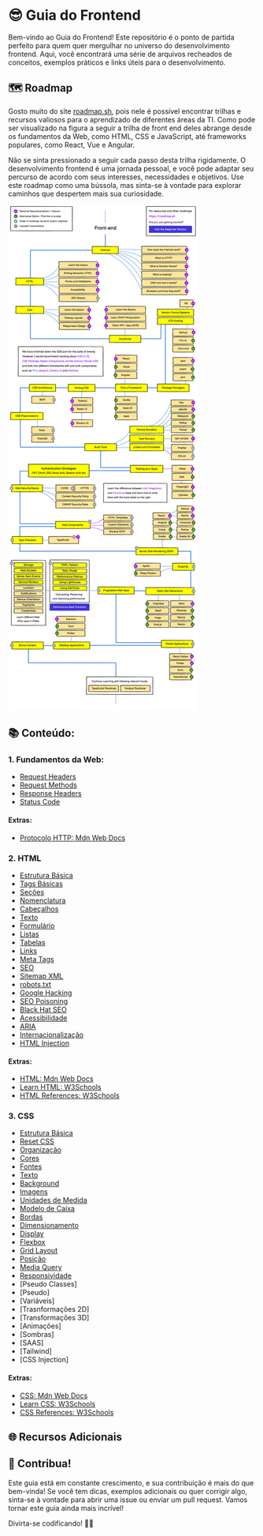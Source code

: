 # 😎 Guia do Frontend 

Bem-vindo ao Guia do Frontend! Este repositório é o ponto de partida perfeito para quem quer mergulhar no universo do desenvolvimento frontend. Aqui, você encontrará uma série de arquivos recheados de conceitos, exemplos práticos e links úteis para o desenvolvimento.

## 🗺️ Roadmap

Gosto muito do site [roadmap.sh](https://roadmap.sh/), pois nele é possível encontrar trilhas e recursos valiosos para o aprendizado de diferentes áreas da TI.  Como pode ser visualizado na figura a seguir a trilha de front end deles abrange desde os fundamentos da Web, como HTML, CSS e JavaScript, até frameworks populares, como React, Vue e Angular. 

Não se sinta pressionado a seguir cada passo desta trilha rigidamente. O desenvolvimento frontend é uma jornada pessoal, e você pode adaptar seu percurso de acordo com seus interesses, necessidades e objetivos. Use este roadmap como uma bússola, mas sinta-se à vontade para explorar caminhos que despertem mais sua curiosidade.

![Trilha Front End](./Imagens/frontend-roadmap.png)

## 📚 Conteúdo:

### 1. Fundamentos da Web:

- [Request Headers](./Fundamentos%20da%20Web/Requisições/Request%20Headers.md)
- [Request Methods](./Fundamentos%20da%20Web/Requisições/Request%20Methods.md)
- [Response Headers](./Fundamentos%20da%20Web/Respostas/Response-Headers.md)
- [Status Code](./Fundamentos%20da%20Web/Respostas/Status-Code.md)

#### Extras: 
- [Protocolo HTTP: Mdn Web Docs](https://developer.mozilla.org/pt-BR/docs/Web/HTTP)

### 2. HTML

- [Estrutura Básica](./HTML/Estrutura%20Básica.md)
- [Tags Básicas](./HTML/Tags%20Básicas.md)
- [Seções](./HTML/Seções.md)
- [Nomenclatura](./HTML/Nomenclatura.md)
- [Cabeçalhos](./HTML/Cabeçalhos.md)
- [Texto](./HTML/Texto.md)
- [Formulário](./HTML/Formulário.md)
- [Listas](./HTML/Listas.md)
- [Tabelas](./HTML//Tabelas.md)
- [Links](./HTML/Links.md)
- [Meta Tags](./HTML/Meta%20Tags.md)
- [SEO](./HTML/SEO.md)
- [Sitemap XML](./HTML/Sitemap%20XML.md)
- [robots.txt](./HTML/robots.txt.md)
- [Google Hacking](./HTML/Google%20Hacking.md)
- [SEO Poisoning](./HTML/SEO%20Poisoning.md)
- [Black Hat SEO](./HTML/Black%20Hat%20SEO.md)
- [Acessibilidade](./HTML/Acessibilidade.md)
- [ARIA](./HTML/ARIA.md)
- [Internacionalização](./HTML/Internacionalização.md)
- [HTML Injection](./HTML/HTML%20Injection.md)

#### Extras:

- [HTML: Mdn Web Docs](https://developer.mozilla.org/pt-BR/docs/Learn/HTML)
- [Learn HTML: W3Schools](https://www.w3schools.com/html/default.asp)
- [HTML References: W3Schools](https://www.w3schools.com/tags/default.asp)

### 3. CSS

- [Estrutura Básica](./CSS/Estrutura%20Básica.md)
- [Reset CSS](./CSS/Reset%20CSS.md)
- [Organização](./CSS/Organização.md)
- [Cores](./CSS/Cores.md)
- [Fontes](./CSS/Fontes.md)
- [Texto](./CSS/Texto.md)
- [Background](./CSS/Background.md)
- [Imagens](./CSS/Imagens.md)
- [Unidades de Medida](./CSS/Unidades%20de%20Medida.md)
- [Modelo de Caixa](./CSS/Modelo%20de%20Caixa.md)
- [Bordas](./CSS/Bordas.md)
- [Dimensionamento](./CSS/Dimensionamento.md)
- [Display](./CSS/Display.md)
- [Flexbox](./CSS/Flexbox.md)
- [Grid Layout](./CSS/Grid%20Layout.md)
- [Posição](./CSS/Posição.md)
- [Media Query](./CSS/Media%20Query.md)
- [Responsividade](./CSS/Responsividade.md)
- [Pseudo Classes]
- [Pseudo]
- [Variáveis]
- [Trasnformações 2D]
- [Transformações 3D]
- [Animações]
- [Sombras]
- [SAAS]
- [Tailwind]
- [CSS Injection]

#### Extras:

- [CSS: Mdn Web Docs](https://developer.mozilla.org/pt-BR/docs/Learn/CSS)
- [Learn CSS: W3Schools](https://www.w3schools.com/css/default.asp)
- [CSS References: W3Schools](https://www.w3schools.com/cssref/index.php)

## 🌐 Recursos Adicionais



## 🤝 Contribua!

Este guia está em constante crescimento, e sua contribuição é mais do que bem-vinda! Se você tem dicas, exemplos adicionais ou quer corrigir algo, sinta-se à vontade para abrir uma issue ou enviar um pull request. Vamos tornar este guia ainda mais incrível!

Divirta-se codificando! 🚀✨